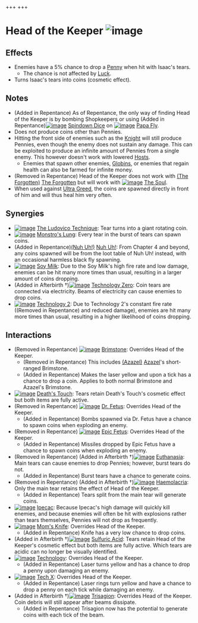 +++
+++

 # Head of the Keeper ![image](/image/Head_of_the_Keeper.png) 


Effects
---------


* Enemies have a 5% chance to drop a [Penny](/wiki/Coins#Penny "Coins") when hit with Isaac's tears.
	+ The chance is not affected by [Luck](/wiki/Luck "Luck").
* Turns Isaac's tears into coins (cosmetic effect).


Notes
-------


* (Added in Repentance) As of Repentance, the only way of finding Head of the Keeper is by bombing Shopkeepers or using (Added in Repentance)[![image](/image/Spindown_Dice.png)](/wiki/Spindown_Dice "Spindown Dice") [Spindown Dice](/wiki/Spindown_Dice "Spindown Dice") on [![image](/image/Papa_Fly.png)](/wiki/Papa_Fly "Papa Fly") [Papa Fly](/wiki/Papa_Fly "Papa Fly").
* Does not produce coins other than Pennies.
* Hitting the front side of enemies such as the [Knight](/wiki/Knight "Knight") will still produce Pennies, even though the enemy does not sustain any damage. This can be exploited to produce an infinite amount of Pennies from a single enemy. This however doesn't work with lowered [Hosts](/wiki/Host "Host").
	+ Enemies that spawn other enemies, [Globins](/wiki/Globin "Globin"), or enemies that regain health can also be farmed for infinite money.
* (Removed in Repentance) Head of the Keeper does not work with  [(The Forgotten)](/wiki/The_Forgotten "The Forgotten") [The Forgotten](/wiki/The_Forgotten "The Forgotten") but will work with  [![image](/image/The_Soul.png)](/wiki/The_Soul_(Character) "The Soul") [The Soul](/wiki/The_Soul_(Character) "The Soul (Character)").
* When used against [Ultra Greed](/wiki/Ultra_Greed "Ultra Greed"), the coins are spawned directly in front of him and will thus heal him very often.


Synergies
-----------


* [![image](/image/The_Ludovico_Technique.png)](/wiki/The_Ludovico_Technique "The Ludovico Technique") [The Ludovico Technique](/wiki/The_Ludovico_Technique "The Ludovico Technique"): Tear turns into a giant rotating coin.
* [![image](/image/Monstro%27s_Lung.png)](/wiki/Monstro%27s_Lung "Monstro's Lung") [Monstro's Lung](/wiki/Monstro%27s_Lung "Monstro's Lung"): Every tear in the burst of tears can spawn coins.
* (Added in Repentance)[(Nuh Uh!)](/wiki/Nuh_Uh! "Nuh Uh!") [Nuh Uh!](/wiki/Nuh_Uh! "Nuh Uh!"): From Chapter 4 and beyond, any coins spawned will be from the loot table of Nuh Uh! instead, with an occasional harmless black fly spawning.
* [![image](/image/Soy_Milk.png)](/wiki/Soy_Milk "Soy Milk") [Soy Milk](/wiki/Soy_Milk "Soy Milk"): Due to the Soy Milk's high fire rate and low damage, enemies can be hit many more times than usual, resulting in a larger amount of coins dropping.
* (Added in Afterbirth †)[![image](/image/Technology_Zero.png)](/wiki/Technology_Zero "Technology Zero") [Technology Zero](/wiki/Technology_Zero "Technology Zero"): Coin tears are connected via electricity. Beams of electricity can cause enemies to drop coins.
* [![image](/image/Technology_2.png)](/wiki/Technology_2 "Technology 2") [Technology 2](/wiki/Technology_2 "Technology 2"): Due to Technology 2's constant fire rate ((Removed in Repentance) and reduced damage), enemies are hit many more times than usual, resulting in a higher likelihood of coins dropping.


Interactions
--------------


* (Removed in Repentance) [![image](/image/Brimstone.png)](/wiki/Brimstone "Brimstone") [Brimstone](/wiki/Brimstone "Brimstone"): Overrides Head of the Keeper.
	+ (Removed in Repentance) This includes  [(Azazel)](/wiki/Azazel "Azazel") [Azazel](/wiki/Azazel "Azazel")'s short-ranged Brimstone.
	+ (Added in Repentance) Makes the laser yellow and upon a tick has a chance to drop a coin. Applies to both normal Brimstone and Azazel's Brimstone.
* [![image](/image/Death%27s_Touch.png)](/wiki/Death%27s_Touch "Death's Touch") [Death's Touch](/wiki/Death%27s_Touch "Death's Touch"): Tears retain Death's Touch's cosmetic effect but both items are fully active.
* (Removed in Repentance) [![image](/image/Dr._Fetus.png)](/wiki/Dr._Fetus "Dr. Fetus") [Dr. Fetus](/wiki/Dr._Fetus "Dr. Fetus"): Overrides Head of the Keeper.
	+ (Added in Repentance) Bombs spawned via Dr. Fetus have a chance to spawn coins when exploding an enemy.
* (Removed in Repentance) [![image](/image/Epic_Fetus.png)](/wiki/Epic_Fetus "Epic Fetus") [Epic Fetus](/wiki/Epic_Fetus "Epic Fetus"): Overrides Head of the Keeper.
	+ (Added in Repentance) Missiles dropped by Epic Fetus have a chance to spawn coins when exploding an enemy.
* (Removed in Repentance) (Added in Afterbirth †)[![image](/image/Euthanasia.png)](/wiki/Euthanasia "Euthanasia") [Euthanasia](/wiki/Euthanasia "Euthanasia"): Main tears can cause enemies to drop Pennies; however, burst tears do not.
	+ (Added in Repentance) Burst tears have a chance to generate coins.
* (Removed in Repentance) (Added in Afterbirth †)[![image](/image/Haemolacria.png)](/wiki/Haemolacria "Haemolacria") [Haemolacria](/wiki/Haemolacria "Haemolacria"): Only the main tear retains the effect of Head of the Keeper.
	+ (Added in Repentance) Tears split from the main tear will generate coins.
* [![image](/image/Ipecac.png)](/wiki/Ipecac "Ipecac") [Ipecac](/wiki/Ipecac "Ipecac"): Because Ipecac's high damage will quickly kill enemies, and because enemies will often be hit with explosions rather than tears themselves, Pennies will not drop as frequently.
* [![image](/image/Mom%27s_Knife.png)](/wiki/Mom%27s_Knife "Mom's Knife") [Mom's Knife](/wiki/Mom%27s_Knife "Mom's Knife"): Overrides Head of the Keeper.
	+ (Added in Repentance) Knife has a very low chance to drop coins.
* (Added in Afterbirth †)[![image](/image/Sulfuric_Acid.png)](/wiki/Sulfuric_Acid "Sulfuric Acid") [Sulfuric Acid](/wiki/Sulfuric_Acid "Sulfuric Acid"): Tears retain Head of the Keeper's cosmetic effect but both items are fully active. Which tears are acidic can no longer be visually identified.
* [![image](/image/Technology.png)](/wiki/Technology "Technology") [Technology](/wiki/Technology "Technology"): Overrides Head of the Keeper.
	+ (Added in Repentance) Laser turns yellow and has a chance to drop a penny upon damaging an enemy.
* [![image](/image/Tech_X.png)](/wiki/Tech_X "Tech X") [Tech X](/wiki/Tech_X "Tech X"): Overrides Head of the Keeper.
	+ (Added in Repentance) Laser rings turn yellow and have a chance to drop a penny on each tick while damaging an enemy.
* (Added in Afterbirth †)[![image](/image/Trisagion.png)](/wiki/Trisagion "Trisagion") [Trisagion](/wiki/Trisagion "Trisagion"): Overrides Head of the Keeper. Coin debris will still appear after beams dissipate.
	+ (Added in Repentance) Trisagion now has the potential to generate coins with each tick of the beam.


